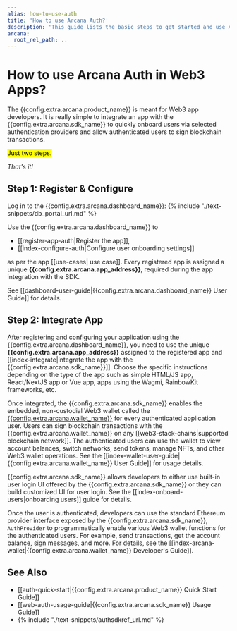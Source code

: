 ```yaml
---
alias: how-to-use-auth
title: 'How to use Arcana Auth?'
description: 'This guide lists the basic steps to get started and use Arcana Auth in a Web3 app.'
arcana:
  root_rel_path: ..
---
```


# How to use Arcana Auth in Web3 Apps?

The {{config.extra.arcana.product_name}} is meant for Web3 app developers. It is really simple to integrate an app with the {{config.extra.arcana.sdk_name}} to quickly onboard users via selected authentication providers and allow authenticated users to sign blockchain transactions.

<mark>Just two steps.</mark>

*That's it!*

## Step 1: Register & Configure

Log in to the {{config.extra.arcana.dashboard_name}}: {% include "./text-snippets/db_portal_url.md" %}

Use the {{config.extra.arcana.dashboard_name}} to 

* [[register-app-auth|Register the app]],
* [[index-configure-auth|Configure user onboarding settings]] 

as per the app [[use-cases| use case]]. Every registered app is assigned a unique **{{config.extra.arcana.app_address}}**, required during the app integration with the SDK.

See [[dashboard-user-guide|{{config.extra.arcana.dashboard_name}} User Guide]] for details.

## Step 2: Integrate App

After registering and configuring your application using the {{config.extra.arcana.dashboard_name}}, you need to use the unique  **{{config.extra.arcana.app_address}}** assigned to the registered app and [[index-integrate|integrate the app with the {{config.extra.arcana.sdk_name}}]]. Choose the specific instructions depending on the type of the app such as simple HTML/JS app, React/NextJS app or Vue app, apps using the Wagmi, RainbowKit frameworks, etc.

Once integrated, the {{config.extra.arcana.sdk_name}} enables the embedded, non-custodial Web3 wallet called the [{{config.extra.arcana.wallet_name}}]({{page.meta.arcana.root_rel_path}}/concepts/anwallet/index.md) for every authenticated application user.  Users can sign blockchain transactions with the {{config.extra.arcana.wallet_name}} on any [[web3-stack-chains|supported blockchain network]]. The authenticated users can use the wallet to view account balances, switch networks, send tokens, manage NFTs, and other Web3 wallet operations. See the [[index-wallet-user-guide|{{config.extra.arcana.wallet_name}} User Guide]] for usage details.

{{config.extra.arcana.sdk_name}} allows developers to either use built-in user login UI offered by the {{config.extra.arcana.sdk_name}} or they can build customized UI for user login. See the [[index-onboard-users|onboarding users]] guide for details.

Once the user is authenticated, developers can use the standard Ethereum provider interface exposed by the {{config.extra.arcana.sdk_name}}, `AuthProvider` to programmatically enable various Web3 wallet functions for the authenticated users. For example, send transactions, get the account balance, sign messages, and more. For details, see the [[index-arcana-wallet|{{config.extra.arcana.wallet_name}} Developer's Guide]].

## See Also

* [[auth-quick-start|{{config.extra.arcana.product_name}} Quick Start Guide]] 
* [[web-auth-usage-guide|{{config.extra.arcana.sdk_name}} Usage Guide]]
* {% include "./text-snippets/authsdkref_url.md" %}
